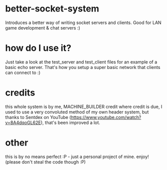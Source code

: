 # better-socket-system
Introduces a better way of writing socket servers and clients. Good for LAN game development &amp; chat servers :)

# how do I use it?
Just take a look at the test_server and test_client files for an example of a basic echo server.
That's how you setup a super basic network that clients can connect to :)

# credits
this whole system is by me, MACHINE_BUILDER
credit where credit is due, I used to use a very convoluted method of my own header system,
but thanks to Sentdex on YouTube (https://www.youtube.com/watch?v=8A4dqoGL62E), that's been improved a lot.

# other
this is by no means perfect :P - just a personal project of mine. enjoy!
(please don't steal the code though :P)
